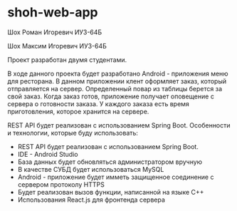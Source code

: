 # shoh-web-app

Шох Роман Игоревич ИУ3-64Б

Шох Максим Игоревич ИУ3-64Б

Проект разработан двумя студентами.

В ходе данного проекта будет разработано Android - приложения меню для ресторана.
В данном приложении клент оформляет заказ, который отправляется на сервер. Определенный повар из таблицы берется за свой заказ.
Когда заказ готов, приложение получает оповещение с сервера о готовности заказа.
У каждого заказа есть время приготовления, которое хранится на сервере.

REST API  будет реализован с использованием Spring Boot.
Особенности и технологии, которые буду использовать:
- REST API  будет реализован с использованием Spring Boot.
- IDE - Android Studio
- База данных будет обновляться администратором вручную
- В качестве СУБД будет использоваться MySQL
- Android - приложение будет имметь защищенное соединение с сервером протоколу HTTPS
- Будет реализован вызов функции, написанной на языке С++
- Использования React.js для фронтенда сервера
